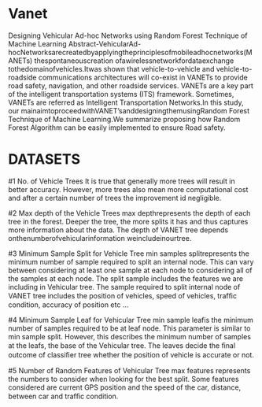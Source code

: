 # Vanet
Designing Vehicular Ad-hoc Networks using Random Forest Technique of Machine Learning
Abstract-VehicularAd-hocNetworksarecreatedbyapplyingtheprinciplesofmobileadhocnetworks(MANETs) thespontaneouscreation ofawirelessnetworkfordataexchange tothedomainofvehicles.Itwas shown that vehicle-to-vehicle and vehicle-to-roadside communications architectures will co-exist in VANETs to provide road safety, navigation, and other roadside services. VANETs are a key part of the intelligent transportation systems (ITS) framework. Sometimes, VANETs are referred as Intelligent Transportation Networks.In this study, our mainaimtoproceedwithVANET’sanddesigningthemusingRandom Forest Technique of Machine Learning.We summarize proposing how Random Forest Algorithm can be easily implemented to ensure Road safety. 

# DATASETS 
#1 No. of Vehicle Trees 
It is true that generally more trees will result in better accuracy. However, more trees also mean more computational cost and after a certain number of trees the improvement id negligible.

#2 Max depth of the Vehicle 
Trees max depthrepresents the depth of each tree in the forest. Deeper the tree, the more splits it has and thus captures more information about the data. The depth of VANET tree depends onthenumberofvehicularinformation weincludeinourtree.

#3 Minimum Sample Split for Vehicle Tree 
min samples splitrepresents the minimum number of sample required to split an internal node. This can vary between considering at least one sample at each node to considering all of the samples at each node. The split sample includes the features we are including in Vehicular tree. The sample required to split internal node of VANET tree includes the position of vehicles, speed of vehicles, trafﬁc condition, accuracy of position etc ...

#4 Minimum Sample Leaf for Vehicular Tree 
min sample leafis the minimum number of samples required to be at leaf node. This parameter is similar to min sample split. However, this describes the minimum number of samples at the leafs, the base of the Vehicular tree. The leaves decide the ﬁnal outcome of classiﬁer tree whether the position of vehicle is accurate or not.

#5 Number of Random Features of Vehicular Tree 
max features represents the numbers to consider when looking for the best split. Some features considered are current GPS position and the speed of the car, distance, between car and trafﬁc condition.
